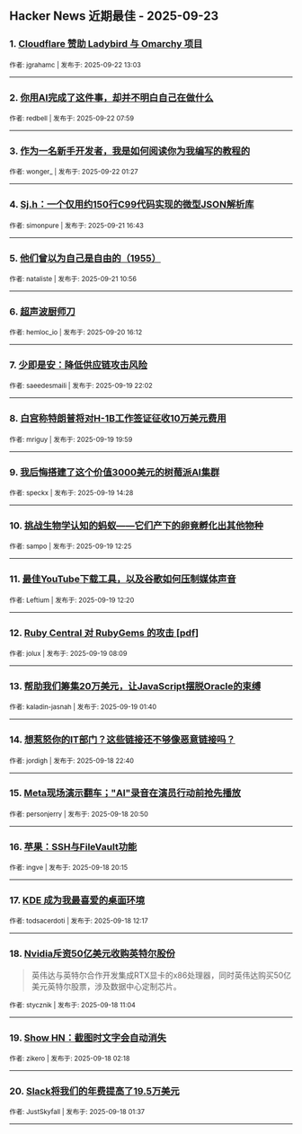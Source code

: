 ## Hacker News 近期最佳 - 2025-09-23


### 1. [Cloudflare 赞助 Ladybird 与 Omarchy 项目](https://news.ycombinator.com/item?id=45332860)

<sub>作者: jgrahamc | 发布于: 2025-09-22 13:03</sub>

---

### 2. [你用AI完成了这件事，却并不明白自己在做什么](https://news.ycombinator.com/item?id=45330378)

<sub>作者: redbell | 发布于: 2025-09-22 07:59</sub>

---

### 3. [作为一名新手开发者，我是如何阅读你为我编写的教程的](https://news.ycombinator.com/item?id=45328247)

<sub>作者: wonger_ | 发布于: 2025-09-22 01:27</sub>

---

### 4. [Sj.h：一个仅用约150行C99代码实现的微型JSON解析库](https://news.ycombinator.com/item?id=45324349)

<sub>作者: simonpure | 发布于: 2025-09-21 16:43</sub>

---

### 5. [他们曾以为自己是自由的（1955）](https://news.ycombinator.com/item?id=45321663)

<sub>作者: nataliste | 发布于: 2025-09-21 10:56</sub>

---

### 6. [超声波厨师刀](https://news.ycombinator.com/item?id=45314592)

<sub>作者: hemloc_io | 发布于: 2025-09-20 16:12</sub>

---

### 7. [少即是安：降低供应链攻击风险](https://news.ycombinator.com/item?id=45307242)

<sub>作者: saeedesmaili | 发布于: 2025-09-19 22:02</sub>

---

### 8. [白宫称特朗普将对H-1B工作签证征收10万美元费用](https://news.ycombinator.com/item?id=45305845)

<sub>作者: mriguy | 发布于: 2025-09-19 19:59</sub>

---

### 9. [我后悔搭建了这个价值3000美元的树莓派AI集群](https://news.ycombinator.com/item?id=45302065)

<sub>作者: speckx | 发布于: 2025-09-19 14:28</sub>

---

### 10. [挑战生物学认知的蚂蚁——它们产下的卵竟孵化出其他物种](https://news.ycombinator.com/item?id=45300865)

<sub>作者: sampo | 发布于: 2025-09-19 12:25</sub>

---

### 11. [最佳YouTube下载工具，以及谷歌如何压制媒体声音](https://news.ycombinator.com/item?id=45300810)

<sub>作者: Leftium | 发布于: 2025-09-19 12:20</sub>

---

### 12. [Ruby Central 对 RubyGems 的攻击 [pdf]](https://news.ycombinator.com/item?id=45299170)

<sub>作者: jolux | 发布于: 2025-09-19 08:09</sub>

---

### 13. [帮助我们筹集20万美元，让JavaScript摆脱Oracle的束缚](https://news.ycombinator.com/item?id=45297066)

<sub>作者: kaladin-jasnah | 发布于: 2025-09-19 01:40</sub>

---

### 14. [想惹怒你的IT部门？这些链接还不够像恶意链接吗？](https://news.ycombinator.com/item?id=45295898)

<sub>作者: jordigh | 发布于: 2025-09-18 22:40</sub>

---

### 15. [Meta现场演示翻车；"AI"录音在演员行动前抢先播放](https://news.ycombinator.com/item?id=45294859)

<sub>作者: personjerry | 发布于: 2025-09-18 20:50</sub>

---

### 16. [苹果：SSH与FileVault功能](https://news.ycombinator.com/item?id=45294440)

<sub>作者: ingve | 发布于: 2025-09-18 20:15</sub>

---

### 17. [KDE 成为我最喜爱的桌面环境](https://news.ycombinator.com/item?id=45288690)

<sub>作者: todsacerdoti | 发布于: 2025-09-18 12:17</sub>

---

### 18. [Nvidia斥资50亿美元收购英特尔股份](https://news.ycombinator.com/item?id=45288161)
> 英伟达与英特尔合作开发集成RTX显卡的x86处理器，同时英伟达购买50亿美元英特尔股票，涉及数据中心定制芯片。

<sub>作者: stycznik | 发布于: 2025-09-18 11:04</sub>

---

### 19. [Show HN：截图时文字会自动消失](https://news.ycombinator.com/item?id=45284311)

<sub>作者: zikero | 发布于: 2025-09-18 02:18</sub>

---

### 20. [Slack将我们的年费提高了19.5万美元](https://news.ycombinator.com/item?id=45283887)

<sub>作者: JustSkyfall | 发布于: 2025-09-18 01:37</sub>

---
